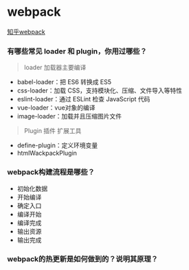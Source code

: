 # webpack
[知乎webpack](https://zhuanlan.zhihu.com/p/44438844)
### 有哪些常见 loader 和 plugin，你用过哪些？
> loader 加载器主要编译
- babel-loader：把 ES6 转换成 ES5
- css-loader：加载 CSS，支持模块化、压缩、文件导入等特性
- eslint-loader：通过 ESLint 检查 JavaScript 代码
- vue-loader：vue对象的编译
- image-loader：加载并且压缩图片文件
> Plugin 插件 扩展工具
- define-plugin：定义环境变量
- htmlWackpackPlugin 

### webpack构建流程是哪些？
- 初始化数据
- 开始编译
- 确定入口
- 编译开始
- 编译完成
- 输出资源
- 输出完成
  
### webpack的热更新是如何做到的？说明其原理？
